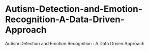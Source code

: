 # Autism-Detection-and-Emotion-Recognition-A-Data-Driven-Approach
Autism Detection and Emotion Recognition : A Data Driven Approach
